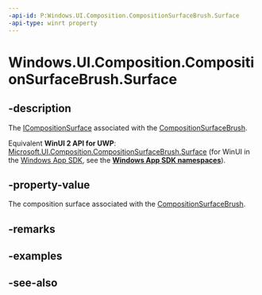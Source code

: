 ```yaml
---
-api-id: P:Windows.UI.Composition.CompositionSurfaceBrush.Surface
-api-type: winrt property
---
```


<!-- Property syntax
public Windows.UI.Composition.ICompositionSurface Surface { get;  set; }
-->

# Windows.UI.Composition.CompositionSurfaceBrush.Surface

## -description
The [ICompositionSurface](icompositionsurface.md) associated with the [CompositionSurfaceBrush](compositionsurfacebrush.md).

Equivalent **WinUI 2 API for UWP**: [Microsoft.UI.Composition.CompositionSurfaceBrush.Surface](/windows/winui/api/microsoft.ui.composition.compositionsurfacebrush.surface) (for WinUI in the [Windows App SDK](/windows/apps/windows-app-sdk/), see the **[Windows App SDK namespaces](/windows/windows-app-sdk/api/winrt/)**).

## -property-value
The composition surface associated with the [CompositionSurfaceBrush](compositionsurfacebrush.md).

## -remarks

## -examples

## -see-also
